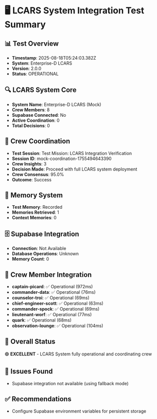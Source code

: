 # 🖥️ LCARS System Integration Test Summary

## 📊 Test Overview
- **Timestamp**: 2025-08-18T05:24:03.382Z
- **System**: Enterprise-D LCARS
- **Version**: 2.0.0
- **Status**: OPERATIONAL

## 🔍 LCARS System Core
- **System Name**: Enterprise-D LCARS (Mock)
- **Crew Members**: 8
- **Supabase Connected**: No
- **Active Coordination**: 0
- **Total Decisions**: 0

## 👥 Crew Coordination
- **Test Session**: Test Mission: LCARS Integration Verification
- **Session ID**: mock-coordination-1755494643390
- **Crew Insights**: 3
- **Decision Made**: Proceed with full LCARS system deployment
- **Crew Consensus**: 95.0%
- **Outcome**: Success

## 🧠 Memory System
- **Test Memory**: Recorded
- **Memories Retrieved**: 1
- **Context Memories**: 0

## 🗄️ Supabase Integration
- **Connection**: Not Available
- **Database Operations**: Unknown
- **Memory Count**: 0

## 🚀 Crew Member Integration
- **captain-picard**: ✅ Operational (972ms)
- **commander-data**: ✅ Operational (76ms)
- **counselor-troi**: ✅ Operational (69ms)
- **chief-engineer-scott**: ✅ Operational (63ms)
- **commander-spock**: ✅ Operational (69ms)
- **lieutenant-worf**: ✅ Operational (77ms)
- **quark**: ✅ Operational (68ms)
- **observation-lounge**: ✅ Operational (104ms)


## 🎯 Overall Status
🟢 **EXCELLENT** - LCARS System fully operational and coordinating crew

## 🚨 Issues Found
- Supabase integration not available (using fallback mode)

## ✅ Recommendations
- Configure Supabase environment variables for persistent storage
